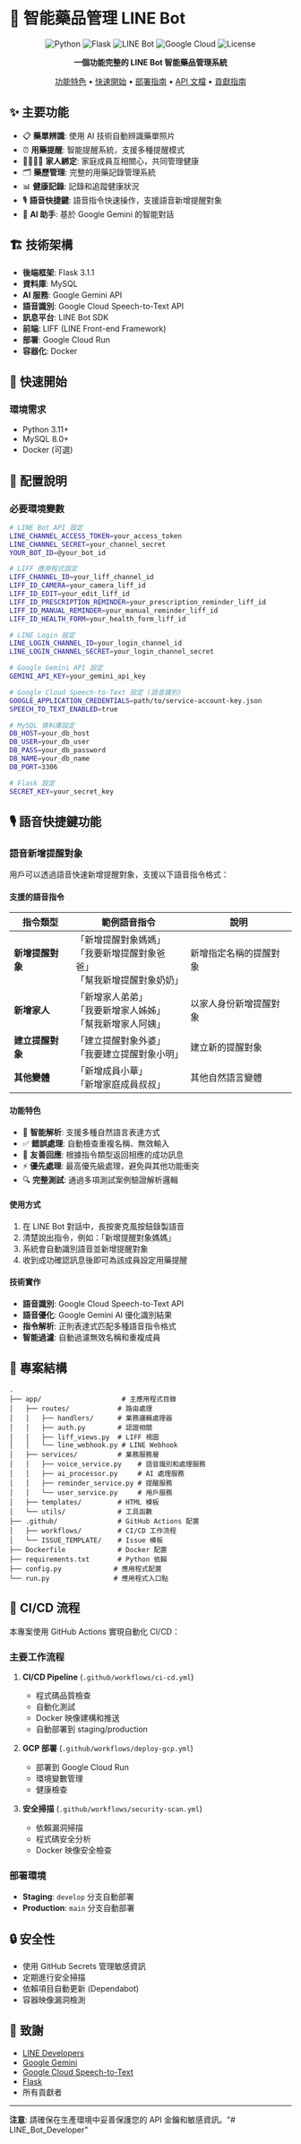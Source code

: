 # 🏥 智能藥品管理 LINE Bot

<div align="center">

![Python](https://img.shields.io/badge/Python-3.11+-blue.svg)
![Flask](https://img.shields.io/badge/Flask-2.3+-green.svg)
![LINE Bot](https://img.shields.io/badge/LINE-Bot%20API-00C300.svg)
![Google Cloud](https://img.shields.io/badge/Google%20Cloud-Run-4285F4.svg)
![License](https://img.shields.io/badge/License-MIT-yellow.svg)

**一個功能完整的 LINE Bot 智能藥品管理系統**

[功能特色](#-功能特色) • [快速開始](#-快速開始) • [部署指南](#-部署) • [API 文檔](#-api-文檔) • [貢獻指南](#-貢獻)

</div>

## ✨ 主要功能

- 📋 **藥單辨識**: 使用 AI 技術自動辨識藥單照片
- ⏰ **用藥提醒**: 智能提醒系統，支援多種提醒模式
- 👨‍👩‍👧‍👦 **家人綁定**: 家庭成員互相關心，共同管理健康
- 🗂️ **藥歷管理**: 完整的用藥記錄管理系統
- 📊 **健康記錄**: 記錄和追蹤健康狀況
- 🎙️ **語音快捷鍵**: 語音指令快速操作，支援語音新增提醒對象
- 🤖 **AI 助手**: 基於 Google Gemini 的智能對話

## 🏗️ 技術架構

- **後端框架**: Flask 3.1.1
- **資料庫**: MySQL
- **AI 服務**: Google Gemini API
- **語音識別**: Google Cloud Speech-to-Text API
- **訊息平台**: LINE Bot SDK
- **前端**: LIFF (LINE Front-end Framework)
- **部署**: Google Cloud Run
- **容器化**: Docker

## 🚀 快速開始

### 環境需求

- Python 3.11+
- MySQL 8.0+
- Docker (可選)

## 🔧 配置說明

### 必要環境變數

```bash
# LINE Bot API 設定
LINE_CHANNEL_ACCESS_TOKEN=your_access_token
LINE_CHANNEL_SECRET=your_channel_secret
YOUR_BOT_ID=@your_bot_id

# LIFF 應用程式設定
LIFF_CHANNEL_ID=your_liff_channel_id
LIFF_ID_CAMERA=your_camera_liff_id
LIFF_ID_EDIT=your_edit_liff_id
LIFF_ID_PRESCRIPTION_REMINDER=your_prescription_reminder_liff_id
LIFF_ID_MANUAL_REMINDER=your_manual_reminder_liff_id
LIFF_ID_HEALTH_FORM=your_health_form_liff_id

# LINE Login 設定
LINE_LOGIN_CHANNEL_ID=your_login_channel_id
LINE_LOGIN_CHANNEL_SECRET=your_login_channel_secret

# Google Gemini API 設定
GEMINI_API_KEY=your_gemini_api_key

# Google Cloud Speech-to-Text 設定 (語音識別)
GOOGLE_APPLICATION_CREDENTIALS=path/to/service-account-key.json
SPEECH_TO_TEXT_ENABLED=true

# MySQL 資料庫設定
DB_HOST=your_db_host
DB_USER=your_db_user
DB_PASS=your_db_password
DB_NAME=your_db_name
DB_PORT=3306

# Flask 設定
SECRET_KEY=your_secret_key
```

## 🎙️ 語音快捷鍵功能

### 語音新增提醒對象

用戶可以透過語音快速新增提醒對象，支援以下語音指令格式：

#### 支援的語音指令

| 指令類型 | 範例語音指令 | 說明 |
|---------|-------------|------|
| **新增提醒對象** | 「新增提醒對象媽媽」<br>「我要新增提醒對象爸爸」<br>「幫我新增提醒對象奶奶」 | 新增指定名稱的提醒對象 |
| **新增家人** | 「新增家人弟弟」<br>「我要新增家人姊姊」<br>「幫我新增家人阿姨」 | 以家人身份新增提醒對象 |
| **建立提醒對象** | 「建立提醒對象外婆」<br>「我要建立提醒對象小明」 | 建立新的提醒對象 |
| **其他變體** | 「新增成員小華」<br>「新增家庭成員叔叔」 | 其他自然語言變體 |

#### 功能特色

- 🎯 **智能解析**: 支援多種自然語言表達方式
- ✅ **錯誤處理**: 自動檢查重複名稱、無效輸入
- 💬 **友善回應**: 根據指令類型返回相應的成功訊息
- ⚡ **優先處理**: 最高優先級處理，避免與其他功能衝突
- 🔍 **完整測試**: 通過多項測試案例驗證解析邏輯

#### 使用方式

1. 在 LINE Bot 對話中，長按麥克風按鈕錄製語音
2. 清楚說出指令，例如：「新增提醒對象媽媽」
3. 系統會自動識別語音並新增提醒對象
4. 收到成功確認訊息後即可為該成員設定用藥提醒

#### 技術實作

- **語音識別**: Google Cloud Speech-to-Text API
- **語音優化**: Google Gemini AI 優化識別結果
- **指令解析**: 正則表達式匹配多種語音指令格式
- **智能過濾**: 自動過濾無效名稱和重複成員

## 📁 專案結構

```
.
├── app/                    # 主應用程式目錄
│   ├── routes/            # 路由處理
│   │   ├── handlers/      # 業務邏輯處理器
│   │   ├── auth.py        # 認證相關
│   │   ├── liff_views.py  # LIFF 視圖
│   │   └── line_webhook.py # LINE Webhook
│   ├── services/          # 業務服務層
│   │   ├── voice_service.py    # 語音識別和處理服務
│   │   ├── ai_processor.py     # AI 處理服務
│   │   ├── reminder_service.py # 提醒服務
│   │   └── user_service.py     # 用戶服務
│   ├── templates/         # HTML 模板
│   └── utils/             # 工具函數
├── .github/               # GitHub Actions 配置
│   ├── workflows/         # CI/CD 工作流程
│   └── ISSUE_TEMPLATE/    # Issue 模板
├── Dockerfile             # Docker 配置
├── requirements.txt       # Python 依賴
├── config.py             # 應用程式配置
└── run.py                # 應用程式入口點
```

## 🔄 CI/CD 流程

本專案使用 GitHub Actions 實現自動化 CI/CD：

### 主要工作流程

1. **CI/CD Pipeline** (`.github/workflows/ci-cd.yml`)
   - 程式碼品質檢查
   - 自動化測試
   - Docker 映像建構和推送
   - 自動部署到 staging/production

2. **GCP 部署** (`.github/workflows/deploy-gcp.yml`)
   - 部署到 Google Cloud Run
   - 環境變數管理
   - 健康檢查

3. **安全掃描** (`.github/workflows/security-scan.yml`)
   - 依賴漏洞掃描
   - 程式碼安全分析
   - Docker 映像安全檢查

### 部署環境

- **Staging**: `develop` 分支自動部署
- **Production**: `main` 分支自動部署

## 🔒 安全性

- 使用 GitHub Secrets 管理敏感資訊
- 定期進行安全掃描
- 依賴項目自動更新 (Dependabot)
- 容器映像漏洞檢測



## 🙏 致謝

- [LINE Developers](https://developers.line.biz/)
- [Google Gemini](https://ai.google.dev/)
- [Google Cloud Speech-to-Text](https://cloud.google.com/speech-to-text)
- [Flask](https://flask.palletsprojects.com/)
- 所有貢獻者

---

**注意**: 請確保在生產環境中妥善保護您的 API 金鑰和敏感資訊。"# LINE_Bot_Developer" 
